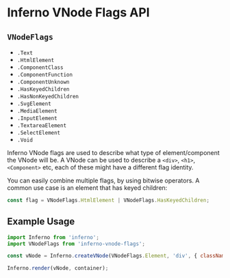 # Inferno VNode Flags API

## `VNodeFlags`
 - `.Text`
 - `.HtmlElement`
 - `.ComponentClass`
 - `.ComponentFunction`
 - `.ComponentUnknown`
 - `.HasKeyedChildren`
 - `.HasNonKeyedChildren`
 - `.SvgElement`
 - `.MediaElement`
 - `.InputElement`
 - `.TextareaElement`
 - `.SelectElement`
 - `.Void`

Inferno VNode flags are used to describe what type of element/component the VNode will be. A VNode can be used to describe a
`<div>`, `<h1>`, `<Component>` etc, each of these might have a different flag identity.

You can easily combine multiple flags, by using bitwise operators. A common use case is an element that has keyed children:

```js
const flag = VNodeFlags.HtmlElement | VNodeFlags.HasKeyedChildren;
```

## Example Usage

```js
import Inferno from 'inferno';
import VNodeFlags from 'inferno-vnode-flags';

const vNode = Inferno.createVNode(VNodeFlags.Element, 'div', { className: 'example' }, 'Hello world!');

Inferno.render(vNode, container);
```
